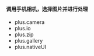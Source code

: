 #### 调用手机相机，选择图片并进行处理  
+ plus.camera  
+ plus.io  
+ plus.zip  
+ plus.gallery  
+ plus.nativeUI  

